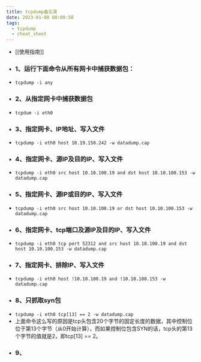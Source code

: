 ```yaml
---
title: tcpdump备忘录
date: 2023-01-08 00:09:58
tags: 
  - tcpdump
  - cheat_sheet
---
```


- [[使用指南]]
- ### 1、运行下面命令从所有网卡中捕获数据包：
- `tcpdump -i any`
- ### 2、从指定网卡中捕获数据包
- `tcpdum -i eth0`
- ### 3、指定网卡、IP地址、写入文件
- `tcpdump -i eth0 host 10.19.150.242 -w datadump.cap`
- ### 4、指定网卡、源IP及目的IP、写入文件
- `tcpdump -i eth0 src host 10.10.100.19 and dst host 10.10.100.153 -w datadump.cap`
- ### 5、指定网卡、源IP或目的IP、写入文件
- `tcpdump -i eth0 src host 10.10.100.19 or dst host 10.10.100.153 -w datadump.cap`
- ### 6、指定网卡、tcp端口及源IP及目的IP、写入文件
- `tcpdump -i eth0 tcp port 52312 and src host 10.10.100.19 and dst host 10.10.100.153 -w datadump.cap`
- ### 7、指定网卡、排除IP、写入文件
- `tcpdump -i eth0 host !10.10.100.19 and !10.10.100.153 -w datadump.cap`
- ### 8、只抓取syn包
- `tcpdump -i eth0 tcp[13] == 2 -w datadump.cap`
- 上面命令这么写的原因是tcp头包含20个字节的固定长度的数据，其中控制位位于第13个字节（从0开始计算），而如果控制位包含SYN的话，tcp头的第13个字节的值就是2，即tcp[13] == 2。
- ### 9、
